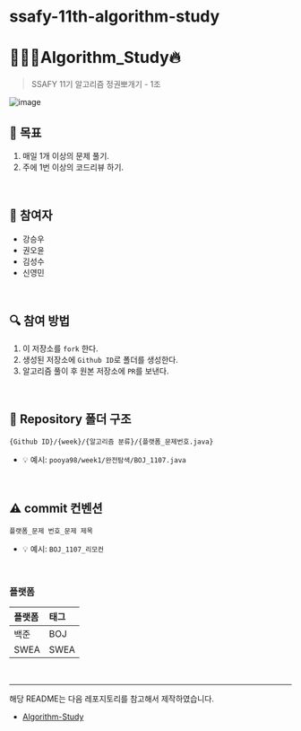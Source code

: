 # ssafy-11th-algorithm-study

# 👨🏻‍💻Algorithm_Study🔥
> SSAFY 11기 알고리즘 정권뽀개기 - 1조

![image](https://github.com/todayis-sunny/Algorithm_Study/assets/77258780/08536876-e1c9-408e-a0ae-d348341b45f2)

## 🎯 목표
1. 매일 1개 이상의 문제 풀기.
2. 주에 1번 이상의 코드리뷰 하기.

<br>

## 👥 참여자 
- 강승우
- 권오윤
- 김성수
- 신영민

<br>

<!--
## 🗓️ 주차별 문제 목록
| 주차  | 유형   |          문제번호 |      문제이름       |    난이도    |                                               문제링크                                                |
|:---:|------|--------------:|:---------------:|:---------:|:-------------------------------------------------------------------------------------------------:|
| 01  | 완전탐색 | 백준16439<br/>백준1107<br/>백준15686  | 치킨치킨치킨<br/>리모컨<br/>치킨 배달 | S4<br/>G5<br/>G5 | [링크](https://www.acmicpc.net/problem/16439)<br/>[링크](https://www.acmicpc.net/problem/1107)<br/>[링크](https://www.acmicpc.net/problem/15686) |
| 01  | 순열/조합   | 백준10974<br/>백준1722<br/>백준1339 | 모든 순열<br/>순열의 순서<br/>단어 수학 | S3<br/>G5<br/>G4 | [링크](https://www.acmicpc.net/problem/10974)<br/>[링크](https://www.acmicpc.net/problem/1722)<br/>[링크](https://www.acmicpc.net/problem/1339)  |
-->

## 🔍 참여 방법
1. 이 저장소를 `fork` 한다.
2. 생성된 저장소에 `Github ID`로 폴더를 생성한다.
3. 알고리즘 풀이 후 원본 저장소에 `PR`를 보낸다.

<br>

## 📁 Repository 폴더 구조
```
{Github ID}/{week}/{알고리즘 분류}/{플랫폼_문제번호.java}
```

- 💡 예시: `pooya98/week1/완전탐색/BOJ_1107.java`

<br>

## ⚠️ commit 컨벤션

```
플랫폼_문제 번호_문제 제목
```

- 💡 예시: `BOJ_1107_리모컨`

<br>

### 플랫폼

| 플랫폼    | 태그  |
|:-------|:----|
| 백준     | BOJ |
| SWEA   | SWEA |

<br/>

---
해당 README는 다음 레포지토리를 참고해서 제작하였습니다.
- [Algorithm-Study](https://github.com/CodeSquad-2023-BE-Study/Algorithm-Study)


